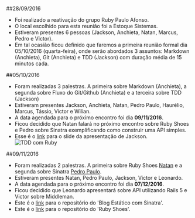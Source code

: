 ##28/09/2016

+ Foi realizado a reativação do grupo Ruby Paulo Afonso.
+ O local escolhido para esta reunião foi a Estoque Sistemas.
+ Estiveram presentes 6 pessoas (Jackson, Anchieta, Natan, Marcus, Pedro e Victor).
+ Em tal ocasião ficou definido que faremos a primeira reunião formal dia 05/10/2016 (quarta-feira), onde serão abordados 3 assuntos: Markdown (Anchieta), Git (Anchieta) e TDD (Jackson) com duração média de 15 minutos cada.

##05/10/2016

+ Foram realizadas 3 palestras. A primeira sobre Markdown (Anchieta), a segunda sobre Fluxo do Git/Github (Anchieta) e a terceira sobre TDD (Jackson)
+ Estiveram presentes Jackson, Anchieta, Natan, Pedro Paulo, Haurélio, Marcus, Tássio, Victor e Wilian.
+ A data agendada para o próximo encontro foi dia **09/11/2016**.
+ Ficou decidido que Natan falará no próximo encontro sobre Ruby Shoes e Pedro sobre Sinatra exemplificando como construir uma API simples.
+ Esse é o [link](https://speakerdeck.com/jackson_pires/20-minutos-insanos-de-tdd-e-ruby) para o slide da apresentação de Jackson.
![TDD com Ruby](http://i.imgur.com/fhEQQUf.png)

##09/11/2016

+ Foram realizadas 2 palestras. A primeira sobre Ruby Shoes [Natan](https://github.com/natanlim) e a segunda sobre Sinatra [Pedro Paulo](https://github.com/PedroPauloML).
+ Estiveram presentes Natan, Pedro Paulo, Jackson, Victor e Leonardo.
+ A data agendada para o próximo encontro foi dia **07/12/2016**.
+ Ficou decidido que Leonardo apresentará sobre API utilizando Rails 5 e Victor sobre Middleman.
+ Este é o [link](https://github.com/PedroPauloML/blog-estatico-sinatra) para o repositório do 'Blog Estático com Sinatra'.
+ Este é o [link](https://github.com/ruby-pauloafonso/Exemplos-Ruby-Shoes) para o repositório do 'Ruby Shoes'.